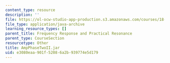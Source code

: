 ```yaml
---
content_type: resource
description: ''
file: https://ol-ocw-studio-app-production.s3.amazonaws.com/courses/18-03sc-differential-equations-fall-2011/e3080eaa901f52086a2b939774e5d179_AmpPhaseTwoII.jar
file_type: application/java-archive
learning_resource_types: []
parent_title: Frequency Response and Practical Resonance
parent_type: CourseSection
resourcetype: Other
title: AmpPhaseTwoII.jar
uid: e3080eaa-901f-5208-6a2b-939774e5d179
---
```

